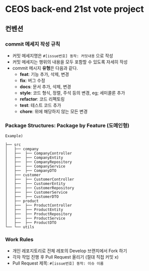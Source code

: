 # CEOS back-end 21st vote project

## 컨벤션

### commit 메세지 작성 규칙

- 커밋 메세지명은 `#[issue번호] 동작: 커밋내용` 으로 작성
- 커밋 메세지는 행위의 내용을 모두 포함할 수 있도록 자세히 작성
- commit 메시지 **유형**은 다음과 같다.
    - **feat**: 기능 추가, 삭제, 변경
    - **fix**: 버그 수정
    - **docs**: 문서 추가, 삭제, 변경
    - **style**: 코드 형식, 정렬, 주석 등의 변경, eg; 세미콜론 추가
    - **refactor**: 코드 리펙토링
    - **test**: 테스트 코드 추가
    - **chore**: 위에 해당하지 않는 모든 변경

### Package Structures: Package by Feature (도메인형)

```
Example)

├── src
│   ├── company
│   ├──  ├── CompanyController
│   ├──  ├── CompanyEntity
│   ├──  ├── CompanyRepository
│   ├──  ├── CompanyService
│   ├──  ├── CompanyDTO
│   ├── customer
│   ├──  ├── CustomerController
│   ├──  ├── CustomerEntity
│   ├──  ├── CustomerRepository
│   ├──  ├── CustomerService
│   ├──  ├── CustomerDTO
│   ├── product
│   ├──  ├── ProductController
│   ├──  ├── ProductEntity
│   ├──  ├── ProductRepository
│   ├──  ├── ProductService
│   ├──  ├── ProductDTO
└── └── utils
```

### Work Rules

- 개인 레포지토리로 전체 레포의 Develop 브랜치에서 Fork 하기
- 각자 작업 진행 후 Pull Request 올리기 (절대 직접 커밋 x)
- Pull Request 제목: `#[issue번호] 동작: 이슈 이름`